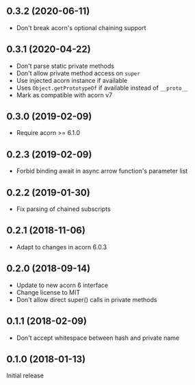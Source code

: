 ## 0.3.2 (2020-06-11)

* Don't break acorn's optional chaining support

## 0.3.1 (2020-04-22)

* Don't parse static private methods
* Don't allow private method access on `super`
* Use injected acorn instance if available
* Uses `Object.getPrototypeOf` if available instead of `__proto__`
* Mark as compatible with acorn v7

## 0.3.0 (2019-02-09)

* Require acorn >= 6.1.0

## 0.2.3 (2019-02-09)

* Forbid binding await in async arrow function's parameter list

## 0.2.2 (2019-01-30)

* Fix parsing of chained subscripts

## 0.2.1 (2018-11-06)

* Adapt to changes in acorn 6.0.3

## 0.2.0 (2018-09-14)

* Update to new acorn 6 interface
* Change license to MIT
* Don't allow direct super() calls in private methods

## 0.1.1 (2018-02-09)

* Don't accept whitespace between hash and private name

## 0.1.0 (2018-01-13)

Initial release
